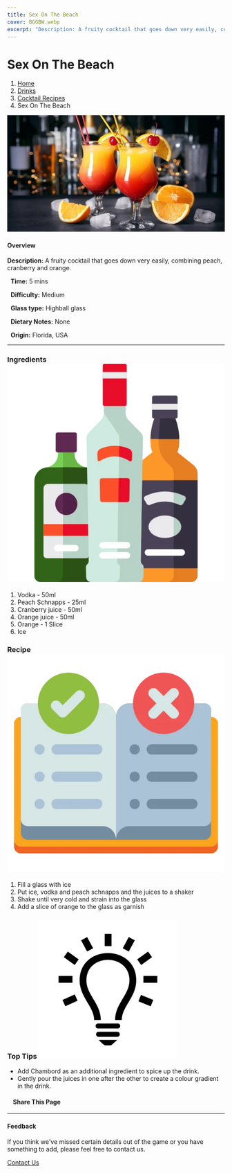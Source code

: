 ```yaml
---
title: Sex On The Beach
cover: BGGBW.webp
excerpt: "Description: A fruity cocktail that goes down very easily, combining peach, cranberry and orange."
---
```


# Sex On The Beach

1.  [Home](/)
2.  [Drinks](drinks)
3.  [Cocktail Recipes](drinks/cocktailrecipes)
4.  Sex On The Beach

![](images/sex-on-the-beach.webp)

#### Overview

**Description:** A fruity cocktail that goes down very easily, combining peach, cranberry and orange.

  **Time:** 5 mins

  **Difficulty:** Medium

  **Glass type:** Highball glass

  **Dietary Notes:** None

  **Origin:** Florida, USA

* * *

### Ingredients ![target](images/liquor.webp)

1.  Vodka - 50ml
2.  Peach Schnapps - 25ml
3.  Cranberry juice - 50ml
4.  Orange juice - 50ml
5.  Orange - 1 Slice
6.  Ice

### Recipe ![target](images/rules.webp)

1.  Fill a glass with ice
2.  Put ice, vodka and peach schnapps and the juices to a shaker
3.  Shake until very cold and strain into the glass
4.  Add a slice of orange to the glass as garnish

### Top Tips ![target](images/lightbulb.webp)

-   Add Chambord as an additional ingredient to spice up the drink.
-   Gently pour the juices in one after the other to create a colour gradient in the drink.

####     Share This Page

[](https://www.facebook.com/sharer/sharer.php?u=beergogglegames.co.uk/Drinks/CocktailRecipes/sex-on-the-beach)[](https://www.instagram.com/direct/new/)[](https://twitter.com/intent/tweet?url=beergogglegames.co.uk/Drinks/CocktailRecipes/sex-on-the-beach)

* * *

#### Feedback

If you think we've missed certain details out of the game or you have something to add, please feel free to contact us.

  
  
  
[Contact Us](contact)
